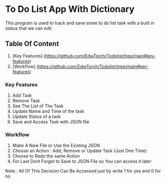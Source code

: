 # To Do List App With Dictionary
This program is used to track and save some to do list task with a built in status that we can edit
## Table Of Content
1. [Key Features].(https://github.com/EdwTorch/Todolist/tree/main#key-features)
2. [Workflow].(https://github.com/EdwTorch/Todolist/tree/main#key-features)
### Key Features
1. Add Task
2. Remove Task
3. See The List of The Task
4. Update Name and Time of the task
5. Update Status of a task
6. Save and Access Task with JSON file

### Workflow
1. Make A New File or Use the Existing JSON
2. Choose an Action : Add, Remove or Update Task (Just One Time)
3. Choose to Redo the same Action
4. For Last Dont Forget to Save to JSON File so You can access it later

Note : All Of This Decision Can Be Accessed just by write 1 for yes and 0 for no
